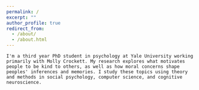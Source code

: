 ```yaml
---
permalink: /
excerpt: ""
author_profile: true
redirect_from: 
  - /about/
  - /about.html
---
```


`I'm a third year PhD student in psychology at Yale University working primarily with Molly Crockett. My research explores what motivates people to be kind to others, as well as how moral concerns shape peoples' inferences and memories. I study these topics using theory and methods in social psychology, computer science, and cognitive neuroscience.`
